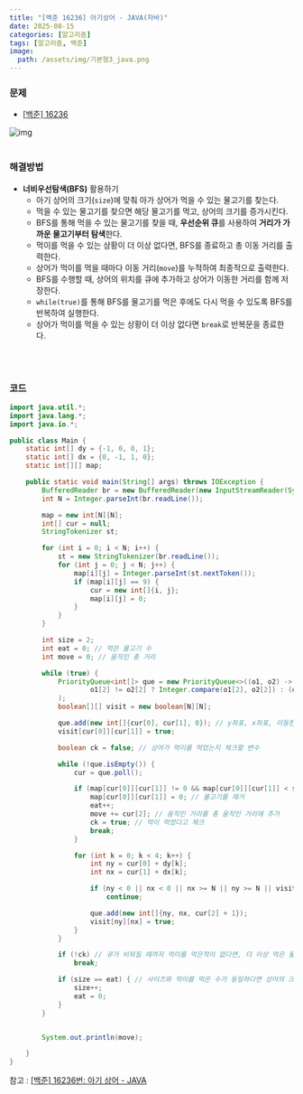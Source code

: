 ```yaml
---
title: "[백준 16236] 아기상어 - JAVA(자바)"
date: 2025-08-15
categories: [알고리즘]
tags: [알고리즘, 백준]
image:
  path: /assets/img/기본형3_java.png
---
```


### 문제

- [[백준] 16236](https://www.acmicpc.net/problem/16236)

![img](/assets/img/algorithm/백준16236.png)
<br /><br />

### 해결방법
- **너비우선탐색(BFS)** 활용하기
  - 아기 상어의 크기(`size`)에 맞춰 아가 상어가 먹을 수 있는 물고기를 찾는다.
  - 먹을 수 있는 물고기를 찾으면 해당 물고기를 먹고, 상어의 크기를 증가시킨다.
  - BFS를 통해 먹을 수 있는 물고기를 찾을 때, **우선순위 큐**를 사용하여 **거리가 가까운 물고기부터 탐색**한다.
  - 먹이를 먹을 수 있는 상황이 더 이상 없다면, BFS를 종료하고 총 이동 거리를 출력한다.
  - 상어가 먹이를 먹을 때마다 이동 거리(`move`)를 누적하여 최종적으로 출력한다.
  - BFS를 수행할 때, 상어의 위치를 큐에 추가하고 상어가 이동한 거리를 함께 저장한다.
  - `while(true)`를 통해 BFS를 물고기를 먹은 후에도 다시 먹을 수 있도록 BFS를 반복하여 실행한다.
  - 상어가 먹이를 먹을 수 있는 상황이 더 이상 없다면 `break`로 반복문을 종료한다.


<br /><br />

### 코드

```java
import java.util.*;
import java.lang.*;
import java.io.*;

public class Main {
    static int[] dy = {-1, 0, 0, 1};
    static int[] dx = {0, -1, 1, 0};
    static int[][] map;

    public static void main(String[] args) throws IOException {
        BufferedReader br = new BufferedReader(new InputStreamReader(System.in));
        int N = Integer.parseInt(br.readLine());

        map = new int[N][N];
        int[] cur = null;
        StringTokenizer st;

        for (int i = 0; i < N; i++) {
            st = new StringTokenizer(br.readLine());
            for (int j = 0; j < N; j++) {
                map[i][j] = Integer.parseInt(st.nextToken());
                if (map[i][j] == 9) {
                    cur = new int[]{i, j};
                    map[i][j] = 0;
                }
            }
        }

        int size = 2;
        int eat = 0; // 먹은 물고기 수
        int move = 0; // 움직인 총 거리

        while (true) {
            PriorityQueue<int[]> que = new PriorityQueue<>((o1, o2) ->
                    o1[2] != o2[2] ? Integer.compare(o1[2], o2[2]) : (o1[0] != o2[0] ? Integer.compare(o1[0], o2[0]) : Integer.compare(o1[1], o2[1]))
            );
            boolean[][] visit = new boolean[N][N];

            que.add(new int[]{cur[0], cur[1], 0}); // y좌표, x좌표, 이동한 거리
            visit[cur[0]][cur[1]] = true;

            boolean ck = false; // 상어가 먹이를 먹었는지 체크할 변수

            while (!que.isEmpty()) {
                cur = que.poll();

                if (map[cur[0]][cur[1]] != 0 && map[cur[0]][cur[1]] < size) { // 먹이가 있으면서 상어의 사이즈보다 작다면?
                    map[cur[0]][cur[1]] = 0; // 물고기를 제거
                    eat++; 
                    move += cur[2]; // 움직인 거리를 총 움직인 거리에 추가
                    ck = true; // 먹이 먹었다고 체크
                    break;
                }

                for (int k = 0; k < 4; k++) {
                    int ny = cur[0] + dy[k];
                    int nx = cur[1] + dx[k];

                    if (ny < 0 || nx < 0 || nx >= N || ny >= N || visit[ny][nx] || map[ny][nx] > size)
                        continue;

                    que.add(new int[]{ny, nx, cur[2] + 1});
                    visit[ny][nx] = true;
                }
            }

            if (!ck) // 큐가 비워질 때까지 먹이를 먹은적이 없다면, 더 이상 먹은 물고기가 없으므로 탈출
                break;

            if (size == eat) { // 사이즈와 먹이를 먹은 수가 동일하다면 상어의 크기를 증가
                size++;
                eat = 0;
            }
        }


        System.out.println(move);

    }
}
```

참고 : [[백준] 16236번: 아기 상어 - JAVA](https://girawhale.tistory.com/39)